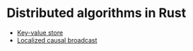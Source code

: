 # Distributed algorithms in Rust

- [Key-value store](./kvs)
- [Localized causal broadcast](./localized-causal-broadcast)
